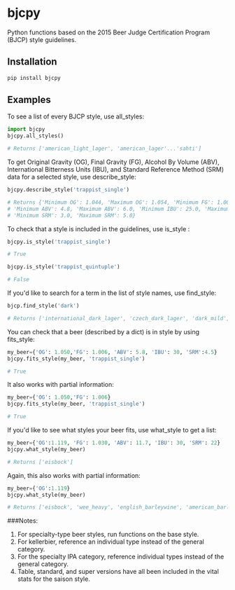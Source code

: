 # bjcpy
Python functions based on the 2015 Beer Judge Certification Program (BJCP) style guidelines.

## Installation

```python
pip install bjcpy
```

## Examples

To see a list of every BJCP style, use all_styles:

```python
import bjcpy
bjcpy.all_styles()

# Returns ['american_light_lager', 'american_lager'...'sahti']
```


To get Original Gravity (OG), Final Gravity (FG), Alcohol By Volume (ABV), International Bitterness Units (IBU), and Standard Reference Method (SRM) data for a selected style, use describe_style:

```python
bjcpy.describe_style('trappist_single')

# Returns {'Minimum OG': 1.044, 'Maximum OG': 1.054, 'Minimum FG': 1.004, 'Maximum FG': 1.01, 
# 'Minimum ABV': 4.8, 'Maximum ABV': 6.0, 'Minimum IBU': 25.0, 'Maximum IBU': 45.0, 
# 'Minimum SRM': 3.0, 'Maximum SRM': 5.0}
```


To check that a style is included in the guidelines, use is_style :

```python
bjcpy.is_style('trappist_single') 

# True

bjcpy.is_style('trappist_quintuple') 

# False
```


If you'd like to search for a term in the list of style names, use find_style:

```python
bjcp.find_style('dark')

# Returns ['international_dark_lager', 'czech_dark_lager', 'dark_mild', 'belgian_dark_strong_ale']
```


You can check that a beer (described by a dict) is in style by using fits_style:

```python
my_beer={'OG': 1.050,'FG': 1.006, 'ABV': 5.8, 'IBU': 30, 'SRM':4.5}
bjcpy.fits_style(my_beer, 'trappist_single')

# True
```


It also works with partial information:

```python
my_beer={'OG': 1.050,'FG': 1.006}
bjcpy.fits_style(my_beer, 'trappist_single')

# True
```


If you'd like to see what styles your beer fits, use what_style to get a list:

```python
my_beer={'OG':1.119, 'FG': 1.030, 'ABV': 11.7, 'IBU': 30, 'SRM': 22}
bjcpy.what_style(my_beer)

# Returns ['eisbock']
```


Again, this also works with partial information:

```python
my_beer={'OG':1.119}
bjcpy.what_style(my_beer)

# Returns ['eisbock', 'wee_heavy', 'english_barleywine', 'american_barleywine', 'wheatwine', 'sahti']
```

###Notes: 
1. For specialty-type beer styles, run functions on the base style.
2. For kellerbier, reference an individual type instead of the general category. 
3. For the specialty IPA category, reference individual types instead of the general category.
4. Table, standard, and super versions have all been included in the vital stats for the saison style. 
